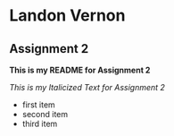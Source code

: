 # Landon Vernon
## Assignment 2
**This is my README for Assignment 2**

*This is my Italicized Text for Assignment 2*

- first item
- second item
- third item
